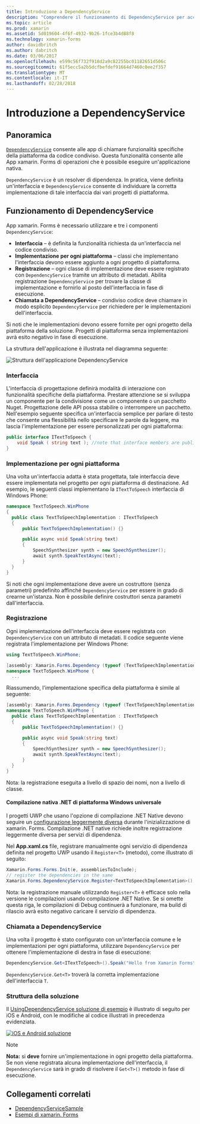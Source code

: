 ```yaml
---
title: Introduzione a DependencyService
description: "Comprendere il funzionamento di DependencyService per accedere alle funzionalità di piattaforma nativa"
ms.topic: article
ms.prod: xamarin
ms.assetid: 5d019604-4f6f-4932-9b26-1fce3b4d88f8
ms.technology: xamarin-forms
author: davidbritch
ms.author: dabritch
ms.date: 03/06/2017
ms.openlocfilehash: e599c56f732f918d2a9c82255bc01182651d506c
ms.sourcegitcommit: 61f5ecc5a2b5dcfbefdef91664d7460c0ee2f357
ms.translationtype: MT
ms.contentlocale: it-IT
ms.lasthandoff: 02/28/2018
---
```

# <a name="introduction-to-dependencyservice"></a>Introduzione a DependencyService

## <a name="overview"></a>Panoramica

[`DependencyService`](https://developer.xamarin.com/api/type/Xamarin.Forms.DependencyService/) consente alle app di chiamare funzionalità specifiche della piattaforma da codice condiviso. Questa funzionalità consente alle App xamarin. Forms di operazioni che è possibile eseguire un'applicazione nativa.

`DependencyService` è un resolver di dipendenza. In pratica, viene definita un'interfaccia e `DependencyService` consente di individuare la corretta implementazione di tale interfaccia dai vari progetti di piattaforma.

## <a name="how-dependencyservice-works"></a>Funzionamento di DependencyService

App xamarin. Forms è necessario utilizzare e tre i componenti `DependencyService`:

- **Interfaccia** &ndash; è definita la funzionalità richiesta da un'interfaccia nel codice condiviso.
- **Implementazione per ogni piattaforma** &ndash; classi che implementano l'interfaccia devono essere aggiunto a ogni progetto di piattaforma.
- **Registrazione** &ndash; ogni classe di implementazione deve essere registrato con `DependencyService` tramite un attributo di metadati. Abilita registrazione `DependencyService` per trovare la classe di implementazione e fornirlo al posto dell'interfaccia in fase di esecuzione.
- **Chiamata a DependencyService** &ndash; condiviso codice deve chiamare in modo esplicito `DependencyService` per richiedere per le implementazioni dell'interfaccia.

Si noti che le implementazioni devono essere fornite per ogni progetto della piattaforma della soluzione. Progetti di piattaforma senza implementazioni avrà esito negativo in fase di esecuzione.

La struttura dell'applicazione è illustrata nel diagramma seguente:

![](introduction-images/overview-diagram.png "Struttura dell'applicazione DependencyService")

### <a name="interface"></a>Interfaccia

L'interfaccia di progettazione definirà modalità di interazione con funzionalità specifiche della piattaforma. Prestare attenzione se si sviluppa un componente per la condivisione come un componente o un pacchetto Nuget. Progettazione delle API possa stabilire o interrompere un pacchetto. Nell'esempio seguente specifica un'interfaccia semplice per parlare di testo che consente una flessibilità nello specificare le parole da leggere, ma lascia l'implementazione per essere personalizzati per ogni piattaforma:

```csharp
public interface ITextToSpeech {
    void Speak ( string text ); //note that interface members are public by default
}
```

### <a name="implementation-per-platform"></a>Implementazione per ogni piattaforma

Una volta un'interfaccia adatta è stata progettata, tale interfaccia deve essere implementata nel progetto per ogni piattaforma di destinazione. Ad esempio, le seguenti classi implementano la `ITextToSpeech` interfaccia di Windows Phone:

```csharp
namespace TextToSpeech.WinPhone
{
  public class TextToSpeechImplementation : ITextToSpeech
  {
      public TextToSpeechImplementation() {}

      public async void Speak(string text)
      {
          SpeechSynthesizer synth = new SpeechSynthesizer();
          await synth.SpeakTextAsync(text);
      }
  }
}
```

Si noti che ogni implementazione deve avere un costruttore (senza parametri) predefinito affinché `DependencyService` per essere in grado di crearne un'istanza. Non è possibile definire costruttori senza parametri dall'interfaccia.

### <a name="registration"></a>Registrazione

Ogni implementazione dell'interfaccia deve essere registrata con `DependencyService` con un attributo di metadati. Il codice seguente viene registrata l'implementazione per Windows Phone:

```csharp
using TextToSpeech.WinPhone;

[assembly: Xamarin.Forms.Dependency (typeof (TextToSpeechImplementation))]
namespace TextToSpeech.WinPhone {
  ...
```

Riassumendo, l'implementazione specifica della piattaforma è simile al seguente:

```csharp
[assembly: Xamarin.Forms.Dependency (typeof (TextToSpeechImplementation))]
namespace TextToSpeech.WinPhone {
  public class TextToSpeechImplementation : ITextToSpeech
  {
      public TextToSpeechImplementation() {}

      public async void Speak(string text)
      {
          SpeechSynthesizer synth = new SpeechSynthesizer();
          await synth.SpeakTextAsync(text);
      }
  }
}
```

Nota: la registrazione eseguita a livello di spazio dei nomi, non a livello di classe.

#### <a name="universal-windows-platform-net-native-compilation"></a>Compilazione nativa .NET di piattaforma Windows universale

I progetti UWP che usano l'opzione di compilazione .NET Native devono seguire un [configurazione leggermente diversa](~/xamarin-forms/platform/windows/installation/universal.md#target-invocation-exception) durante l'inizializzazione di xamarin. Forms. Compilazione .NET native richiede inoltre registrazione leggermente diversa per servizi di dipendenza.

Nel **App.xaml.cs** file, registrare manualmente ogni servizio di dipendenza definita nel progetto UWP usando il `Register<T>` (metodo), come illustrato di seguito:

```csharp
Xamarin.Forms.Forms.Init(e, assembliesToInclude);
// register the dependencies in the same
Xamarin.Forms.DependencyService.Register<TextToSpeechImplementation>();
```

Nota: la registrazione manuale utilizzando `Register<T>` è efficace solo nella versione le compilazioni usando compilazione .NET Native. Se si omette questa riga, le compilazioni di Debug continuerà a funzionare, ma build di rilascio avrà esito negativo caricare il servizio di dipendenza.

### <a name="call-to-dependencyservice"></a>Chiamata a DependencyService

Una volta il progetto è stato configurato con un'interfaccia comune e le implementazioni per ogni piattaforma, utilizzare `DependencyService` per ottenere l'implementazione di destra in fase di esecuzione:

```csharp
DependencyService.Get<ITextToSpeech>().Speak("Hello from Xamarin Forms");
```

`DependencyService.Get<T>` troverà la corretta implementazione dell'interfaccia `T`.

### <a name="solution-structure"></a>Struttura della soluzione

Il [UsingDependencyService soluzione di esempio](https://developer.xamarin.com/samples/UsingDependencyService/) è illustrato di seguito per iOS e Android, con le modifiche al codice illustrati in precedenza evidenziata.

 [ ![iOS e Android soluzione](introduction-images/solution-sml.png "struttura soluzione di esempio DependencyService")](introduction-images/solution.png "DependencyService struttura di soluzione di esempio")

> [!NOTE]
> **Nota:** si **deve** fornire un'implementazione in ogni progetto della piattaforma. Se non viene registrata alcuna implementazione dell'interfaccia, il `DependencyService` sarà in grado di risolvere il `Get<T>()` metodo in fase di esecuzione.


## <a name="related-links"></a>Collegamenti correlati

- [DependencyServiceSample](https://developer.xamarin.com/samples/xamarin-forms/UsingDependencyService/)
- [Esempi di xamarin. Forms](https://developer.xamarin.com/samples/xamarin-forms/all/)
